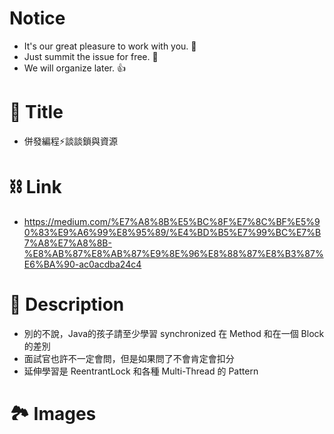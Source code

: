# Notice
* It's our great pleasure to work with you. 👋
* Just summit the issue for free. 🥰
* We will organize later. 👍

# 👀 Title
* 併發編程⚡談談鎖與資源

# ⛓ Link
* https://medium.com/%E7%A8%8B%E5%BC%8F%E7%8C%BF%E5%90%83%E9%A6%99%E8%95%89/%E4%BD%B5%E7%99%BC%E7%B7%A8%E7%A8%8B-%E8%AB%87%E8%AB%87%E9%8E%96%E8%88%87%E8%B3%87%E6%BA%90-ac0acdba24c4

# 📜 Description
* 別的不說，Java的孩子請至少學習 synchronized 在 Method 和在一個 Block 的差別
* 面試官也許不一定會問，但是如果問了不會肯定會扣分
* 延伸學習是 ReentrantLock 和各種 Multi-Thread 的 Pattern

# 🏞 Images
